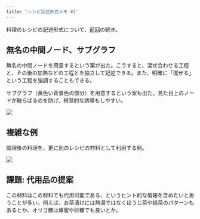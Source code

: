 ```yaml
---
title: 'レシピ記述形式メモ #2'
---
```

料理のレシピの記述形式について、[前回](https://r7kamura.com/articles/2022-05-13-mermaid-recipe-memo)の続き。

無名の中間ノード、サブグラフ
--------------

無名の中間ノードを用意するという案が出た。こうすると、混ぜ合わせる工程と、その後の加熱などの工程とを独立して記述できる。また、明確に「混ぜる」という工程を強調することもできる。

サブグラフ（黄色い背景色の部分）を用意するという案も出た。見た目上のノードが散らばるのを防げ、視覚的な誘導もしやすい。

![](https://lh4.googleusercontent.com/Ou2i4yoGxT3_W1Uo2NU7nMMp_q4dYs8W4n0TMpWj5wdq0VLdbm2uGTrttbfxappINRfzZo-MsamoofaTsj9eU98dhC8ifj92-brIuRdr1NezI4yxX7kV8hUVUoelYFEA_OSe7IfU5FXHaGazQpGvAKhlfOIUhv5OOQ9tVXeXkrG6_L8B1f2lhf2YaHqn)

複雑な例
----

調理後の料理を、更に別のレシピの材料として利用する例。

![](https://lh5.googleusercontent.com/-BNt5YFVZaQee8RHG_38RInUwf9Q6fH-pzhtciGOvEFN9KxFqPc37vyfKkzeB3ACxGwF5qPSII4Zr0yPRKr6f6SjLfGvnzrpORBywt5nbtq2kvKO25j-hYtJzESElWocvevgplBCIRT6ae5ASJPB2wNN4uRZXMc6L6WfCWiRtE1AA7-MlRe2i6ojKOyY)

課題: 代用品の提案
----------

この材料はこの材料でも代用可能である、というヒント的な情報を含めたいと思うことが多い。例えば、お茶漬けには熱湯ではなくほうじ茶や緑茶のパターンもあるとか、オリゴ糖は蜂蜜や砂糖でも良いとか。
